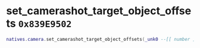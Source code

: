 # set_camerashot_target_object_offsets `0x839E9502`

```lua
natives.camera.set_camerashot_target_object_offsets(_unk0 --[[ number ]], _unk1 --[[ number ]], _unk2 --[[ number ]], _unk3 --[[ number ]], _unk4 --[[ number ]], _unk5 --[[ number ]], _unk6 --[[ number ]], _unk7 --[[ number ]])
```